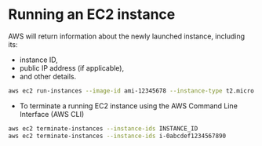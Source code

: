 # Running an EC2 instance
AWS will return information about the newly launched instance, including its:
- instance ID, 
- public IP address (if applicable), 
- and other details.

```sh
aws ec2 run-instances --image-id ami-12345678 --instance-type t2.micro --key-name my-keypair --subnet-id subnet-12345678
```

- To terminate a running EC2 instance using the AWS Command Line Interface (AWS CLI)
```sh
aws ec2 terminate-instances --instance-ids INSTANCE_ID
aws ec2 terminate-instances --instance-ids i-0abcdef1234567890
```

